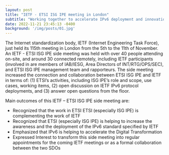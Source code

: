 ```yaml
---
layout: post
title: "IETF - ETSI ISG IPE meeting in London"
subtitle: "Working together to accelerate IPv6 deployment and innovation"
date: 2022-11-21 23:45:13 -0400
background: '/img/posts/01.jpg'
---
```


The Internet standardization body, IETF (Internet Engineering Task Force), just held its 115th meeting in London from the 5th to the 11th of November. An IETF - ETSI ISG IPE side meeting was held with over 40 people attending on-site, and around 30 connected remotely, including IETF participants (involved in are members of IAB/IESG, Area Directors of INT/RTG/OPS/SEC), and ETSI ISG IPE management team and rapporteurs. The side meeting increased the connection and collaboration between ETSI ISG IPE and IETF in terms of: (1) ETSI’s activities, including ISG IPE’s role and scope, use cases, working items, (2) open discussion on IETF IPv6 protocol deployments, and (3) answer open questions from the floor.

Main outcomes of this IETF – ETSI ISG IPE side meeting are:

- Recognized that the work in ETSI ETSI (especially ISG IPE) is complementing the work of IETF
- Recognized that ETSI (especially ISG IPE) is helping to increase the awareness and the deployment of the IPv6 standard specified by IETF
- Emphasized that IPv6 is helping to accelerate the Digital Transformation
- Expressed Interest to transform this side meeting into regular appointments for the coming IETF meetings or as a formal collaboration between the two SDOs